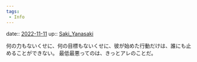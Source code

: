 ```yaml
---
tags:
 - Info
---
```


date:: [2022-11-11](Daily_Note/2022-11-11.md)
up:: [Saki_Yanasaki](../Bar/Novel/Nacaria/Saki_Yanasaki.md)

何の力もないくせに、何の目標もないくせに、彼が始めた行動だけは、誰にも止めることができない。
最低最悪ってのは、きっとアレのことだ。
